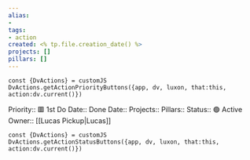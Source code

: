 ```yaml
---
alias:
- 
tags:
- action
created: <% tp.file.creation_date() %>
projects: []
pillars: []
---
```

```dataviewjs
const {DvActions} = customJS
DvActions.getActionPriorityButtons({app, dv, luxon, that:this, action:dv.current()})
```
Priority:: 🟥 1st
Do Date::
Done Date:: 
Projects:: 
Pillars:: 
Status:: 🟢 Active
Owner:: [[Lucas Pickup|Lucas]]
```dataviewjs
const {DvActions} = customJS
DvActions.getActionStatusButtons({app, dv, luxon, that:this, action:dv.current()})
```
# 
